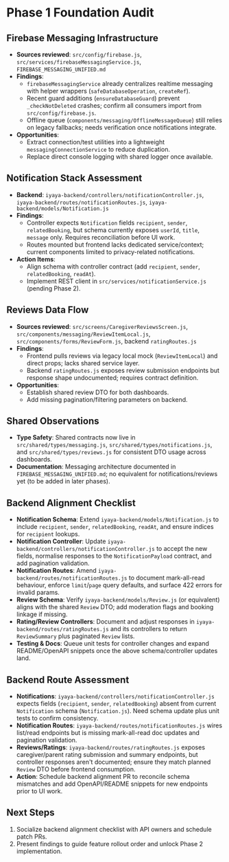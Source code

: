 # Phase 1 Foundation Audit

## Firebase Messaging Infrastructure
- **Sources reviewed**: `src/config/firebase.js`, `src/services/firebaseMessagingService.js`, `FIREBASE_MESSAGING_UNIFIED.md`
- **Findings**:
  - `firebaseMessagingService` already centralizes realtime messaging with helper wrappers (`safeDatabaseOperation`, `createRef`).
  - Recent guard additions (`ensureDatabaseGuard`) prevent `_checkNotDeleted` crashes; confirm all consumers import from `src/config/firebase.js`.
  - Offline queue (`components/messaging/OfflineMessageQueue`) still relies on legacy fallbacks; needs verification once notifications integrate.
- **Opportunities**:
  - Extract connection/test utilities into a lightweight `messagingConnectionService` to reduce duplication.
  - Replace direct console logging with shared logger once available.

## Notification Stack Assessment
- **Backend**: `iyaya-backend/controllers/notificationController.js`, `iyaya-backend/routes/notificationRoutes.js`, `iyaya-backend/models/Notification.js`
- **Findings**:
  - Controller expects `Notification` fields `recipient`, `sender`, `relatedBooking`, but schema currently exposes `userId`, `title`, `message` only. Requires reconciliation before UI work.
  - Routes mounted but frontend lacks dedicated service/context; current components limited to privacy-related notifications.
- **Action Items**:
  - Align schema with controller contract (add `recipient`, `sender`, `relatedBooking`, `readAt`).
  - Implement REST client in `src/services/notificationService.js` (pending Phase 2).

## Reviews Data Flow
- **Sources reviewed**: `src/screens/CaregiverReviewsScreen.js`, `src/components/messaging/ReviewItemLocal.js`, `src/components/forms/ReviewForm.js`, backend `ratingRoutes.js`
- **Findings**:
  - Frontend pulls reviews via legacy local mock (`ReviewItemLocal`) and direct props; lacks shared service layer.
  - Backend `ratingRoutes.js` exposes review submission endpoints but response shape undocumented; requires contract definition.
- **Opportunities**:
  - Establish shared review DTO for both dashboards.
  - Add missing pagination/filtering parameters on backend.

## Shared Observations
- **Type Safety**: Shared contracts now live in `src/shared/types/messaging.js`, `src/shared/types/notifications.js`, and `src/shared/types/reviews.js` for consistent DTO usage across dashboards.
- **Documentation**: Messaging architecture documented in `FIREBASE_MESSAGING_UNIFIED.md`; no equivalent for notifications/reviews yet (to be added in later phases).

## Backend Alignment Checklist
- **Notification Schema**: Extend `iyaya-backend/models/Notification.js` to include `recipient`, `sender`, `relatedBooking`, `readAt`, and ensure indices for `recipient` lookups.
- **Notification Controller**: Update `iyaya-backend/controllers/notificationController.js` to accept the new fields, normalise responses to the `NotificationPayload` contract, and add pagination validation.
- **Notification Routes**: Amend `iyaya-backend/routes/notificationRoutes.js` to document mark-all-read behaviour, enforce `limit`/`page` query defaults, and surface 422 errors for invalid params.
- **Review Schema**: Verify `iyaya-backend/models/Review.js` (or equivalent) aligns with the shared `Review` DTO; add moderation flags and booking linkage if missing.
- **Rating/Review Controllers**: Document and adjust responses in `iyaya-backend/routes/ratingRoutes.js` and its controllers to return `ReviewSummary` plus paginated `Review` lists.
- **Testing & Docs**: Queue unit tests for controller changes and expand README/OpenAPI snippets once the above schema/controller updates land.

## Backend Route Assessment
- **Notifications**: `iyaya-backend/controllers/notificationController.js` expects fields (`recipient`, `sender`, `relatedBooking`) absent from current `Notification` schema (`Notification.js`). Need schema update plus unit tests to confirm consistency.
- **Notification Routes**: `iyaya-backend/routes/notificationRoutes.js` wires list/read endpoints but is missing mark-all-read doc updates and pagination validation.
- **Reviews/Ratings**: `iyaya-backend/routes/ratingRoutes.js` exposes caregiver/parent rating submission and summary endpoints, but controller responses aren't documented; ensure they match planned `Review` DTO before frontend consumption.
- **Action**: Schedule backend alignment PR to reconcile schema mismatches and add OpenAPI/README snippets for new endpoints prior to UI work.

## Next Steps
1. Socialize backend alignment checklist with API owners and schedule patch PRs.
2. Present findings to guide feature rollout order and unlock Phase 2 implementation.
